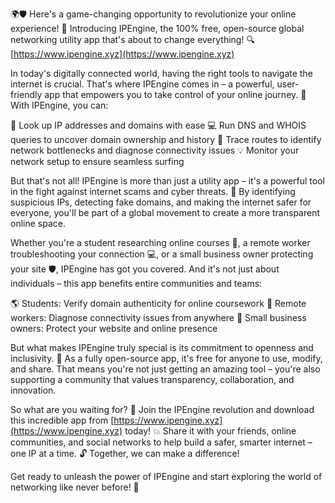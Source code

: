 🌍🛡️ Here's a game-changing opportunity to revolutionize your online experience! 🚀 Introducing IPEngine, the 100% free, open-source global networking utility app that's about to change everything! 🔍 [https://www.ipengine.xyz](https://www.ipengine.xyz)

In today's digitally connected world, having the right tools to navigate the internet is crucial. That's where IPEngine comes in – a powerful, user-friendly app that empowers you to take control of your online journey. 💪 With IPEngine, you can:

🔹 Look up IP addresses and domains with ease
💻 Run DNS and WHOIS queries to uncover domain ownership and history
📍 Trace routes to identify network bottlenecks and diagnose connectivity issues
💡 Monitor your network setup to ensure seamless surfing

But that's not all! IPEngine is more than just a utility app – it's a powerful tool in the fight against internet scams and cyber threats. 🚨 By identifying suspicious IPs, detecting fake domains, and making the internet safer for everyone, you'll be part of a global movement to create a more transparent online space.

Whether you're a student researching online courses 🔧, a remote worker troubleshooting your connection 💻, or a small business owner protecting your site 🛡️, IPEngine has got you covered. And it's not just about individuals – this app benefits entire communities and teams:

🌎 Students: Verify domain authenticity for online coursework
💼 Remote workers: Diagnose connectivity issues from anywhere
🏢 Small business owners: Protect your website and online presence

But what makes IPEngine truly special is its commitment to openness and inclusivity. 💯 As a fully open-source app, it's free for anyone to use, modify, and share. That means you're not just getting an amazing tool – you're also supporting a community that values transparency, collaboration, and innovation.

So what are you waiting for? 🤔 Join the IPEngine revolution and download this incredible app from [https://www.ipengine.xyz](https://www.ipengine.xyz) today! 💥 Share it with your friends, online communities, and social networks to help build a safer, smarter internet – one IP at a time. 🔓 Together, we can make a difference!

Get ready to unleash the power of IPEngine and start exploring the world of networking like never before! 🌟